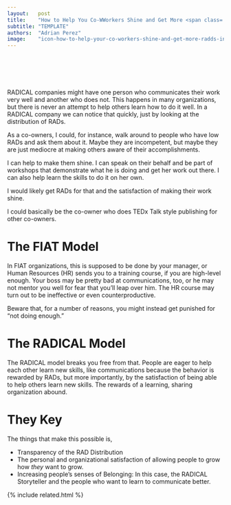 ```yaml
---
layout:   post
title:    "How to Help You Co-WWorkers Shine and Get More <span class='_paradigm'>RAD</span>s You in WWorkers Co-Owned Company"
subtitle: "TEMPLATE"
authors:  "Adrian Perez"
image:    "icon-how-to-help-your-co-workers-shine-and-get-more-radds-in-a-co-owned-company.svg"
---
```


<div style="display:none;">
 <p>RADICAL Storytellers can help co-workers</p>
</div>

<h1>&nbsp;</h1>
 <p><span class='_paradigm'>RADICAL</span> companies might have one person who communicates their work very well and another who does not. This happens in many organizations, but there is never an attempt to help others learn how to do it well. In a <span class='_paradigm'>RADICAL</span> company we can notice that quickly, just by looking at the distribution of RADs.</p>
 <p>As a co-owners, I could, for instance, walk around to people who have low RADs and ask them about it. Maybe they are incompetent, but maybe they are just mediocre at making others aware of their accomplishments.</p>
 <p>I can help to make them shine. I can speak on their behalf and be part of workshops that demonstrate what he is doing and get her work out there. I can also help learn the skills to do it on her own.</p>
 <p>I would likely get <span class='_paradigm'>RAD</span>s for that and the satisfaction of making their work shine.</p>
 <p>I could basically be the co-owner who does TEDx Talk style publishing for other co-owners.</p>

<h1>The <span class='_paradigm'>FIAT</span> Model</h1>
 <p>In <span class='_paradigm'>FIAT</span> organizations, this is supposed to be done by your manager, or Human Resources (HR) sends you to a training course, if you are high-level enough. Your boss may be pretty bad at communications, too, or he may not mentor you well for fear that you&rsquo;ll leap over him. The HR course may turn out to be ineffective or even counterproductive. </p>
 <p>Beware that, for a number of reasons, you might instead get punished for &ldquo;not doing enough.&rdquo;</p>

<h1>The <span class='_paradigm'>RADICAL</span> Model</h1>
 <p>The <span class='_paradigm'>RADICAL</span> model breaks you free from that. People are eager to help each other learn new skills, like communications because the behavior is rewarded by RADs, but more importantly, by the satisfaction of being able to help others learn new skills. The rewards of a learning, sharing organization abound.</p>

<h1>They Key</h1>
 <p>The things that make this possible is,</p>
  <ul>
   <li>Transparency of the RAD Distribution</li>
   <li>The personal and organizational satisfaction of allowing people to grow how <em>they</em> want to grow.</li>
   <li>Increasing people&rsquo;s senses of <span class='_paradigm'>Belonging</span>: In this case, the <span class='_paradigm'>RADICAL</span> Storyteller and the people who want to learn to communicate better.</li>
  </ul>

{% include related.html %}
